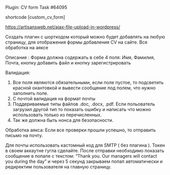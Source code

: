 Plugin: CV form
Task #64095

shortcode [custom_cv_form]


https://artisansweb.net/ajax-file-upload-in-wordpress/

Создать плагин с шорткодом который можно будет добавлять на любую страницу, для отображения формы добавления CV на сайте. Вся обработка на аяксе

Описание :
Форма должна содержать в себе 4 поля: Имя, Фамилия, Почта, кнопку добавить файл и кнопку зарегистрировать

Валидация:
1. Все поля являются обязательными, если поле пустое, то подсветить красной окантовкой и вывести сообщение под полем, что нужно заполнить поле.
2. С почтой валидация на формат почты
3. Поддериваемые типы файлов .doc, .docx, .pdf. Если польователь загрузил другой тип то показать ошибку и написать что можно использовать только из перечисленных.
4. Так же должна быть нонса для безопасности.

Обработка аякса:
Если все проверки прошли успешно, то отправить письмо на почту.

Для почты использовать кастомный код для SMTP ( без плагина ). Токен в своем аккаутне гугла сделайте.
После отправки необходимо показать сообщение в попапе с текстом: “Thank you. Our managers will contact you during the day” и через 5 секунд закрываем попап автоматически и редиректим пользователя на главную страницу.
